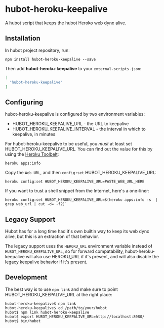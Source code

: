 # hubot-heroku-keepalive

A hubot script that keeps the hubot Heroko web dyno alive.

## Installation

In hubot project repository, run:

`npm install hubot-heroku-keepalive --save`

Then add **hubot-heroku-keepalive** to your `external-scripts.json`:

```json
[
  "hubot-heroku-keepalive"
]
```

## Configuring

hubot-heroku-keepalive is configured by two environment variables:

* HUBOT_HEROKU_KEEPALIVE_URL - the URL to keepalive
* HUBOT_HEROKU_KEEPALIVE_INTERVAL - the interval in which to keepalive, in minutes

For hubot-heroku-keepalive to be useful, you *must* at least set
HUBOT_HEROKU_KEEPALIVE_URL. You can find out the value for this by using the
[Heroku Toolbelt](https://toolbelt.heroku.com/):

```
heroku apps:info
```

Copy the `Web URL`, and then `config:set` HUBOT_HEROKU_KEEPALIVE_URL:

```
heroku config:set HUBOT_HEROKU_KEEPALIVE_URL=PASTE_WEB_URL_HERE
```

If you want to trust a shell snippet from the Internet, here's a one-liner:

```
heroku config:set HUBOT_HEROKU_KEEPALIVE_URL=$(heroku apps:info -s  | grep web_url | cut -d= -f2)`
```

## Legacy Support

Hubot has for a long time had it's own builtin way to keep its web dyno alive,
but this is an extraction of that behavior.

The legacy support uses the `HEROKU_URL` environment variable instead of
`HUBOT_HEROKU_KEEPALIVE_URL`, so for forward compatability,
hubot-heroku-keepalive will also use HEROKU_URL if it's present, and will
also disable the legacy keepalive behavior if it's present.

## Development

The best way is to use `npm link` and make sure to point HUBOT_HEROKU_KEEPALIVE_URL at the right place:

```
hubot-heroku-keepalive$ npm link
hubot-heroku-keepalive$ cd /path/to/your/hubot
hubot$ npm link hubot-heroku-keepalive
hubot$ export HUBOT_HEROKU_KEEPALIVE_URL=http://localhost:8080/
hubot$ bin/hubot
